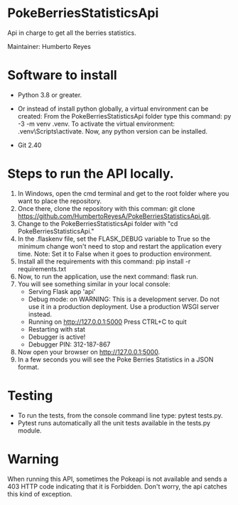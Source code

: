 # PokeBerriesStatisticsApi
Api in charge to get all the berries statistics.

Maintainer: Humberto Reyes

# Software to install
- Python 3.8 or greater. 
- Or instead of install python globally, a virtual environment can be created:
  From the PokeBerriesStatisticsApi folder type this command: py -3 -m venv .venv. To activate the virtual environment: .venv\Scripts\activate. Now, any python version can be installed.

- Git 2.40

# Steps to run the API locally.

1. In Windows, open the cmd terminal and get to the root folder where you want to place the repository.
2. Once there, clone the repository with this comman: git clone https://github.com/HumbertoReyesA/PokeBerriesStatisticsApi.git.
3. Change to the PokeBerriesStatisticsApi folder with "cd PokeBerriesStatisticsApi."
4. In the .flaskenv file, set the FLASK_DEBUG variable to True so the minimum change won't need to stop and restart the application every time.               Note: Set it to False when it goes to production environment.
5. Install all the requirements with this command: pip install -r requirements.txt
6. Now, to run the application, use the next command: flask run.
7. You will see something similar in your local console: 
   * Serving Flask app 'api'
   * Debug mode: on
   WARNING: This is a development server. Do not use it in a production deployment. Use a production WSGI server instead.
   * Running on http://127.0.0.1:5000
   Press CTRL+C to quit
   * Restarting with stat
   * Debugger is active!
   * Debugger PIN: 312-187-867
8. Now open your browser on http://127.0.0.1:5000.
9. In a few seconds you will see the Poke Berries Statistics in a JSON format.

# Testing
- To run the tests, from the console command line type: pytest tests.py.
- Pytest runs automatically all the unit tests available in the tests.py module.

# Warning
When running this API, sometimes the Pokeapi is not available and sends a 403 HTTP code indicating that it is Forbidden. Don't worry, the api catches this kind of exception.
